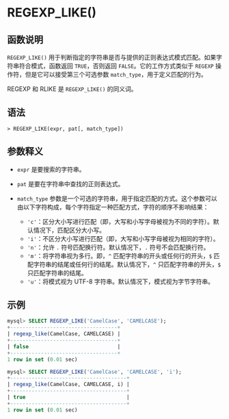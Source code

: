 # **REGEXP_LIKE()**

## **函数说明**

`REGEXP_LIKE()` 用于判断指定的字符串是否与提供的正则表达式模式匹配。如果字符串符合模式，函数返回 `TRUE`，否则返回 `FALSE`。它的工作方式类似于 `REGEXP` 操作符，但是它可以接受第三个可选参数 `match_type`，用于定义匹配的行为。

REGEXP 和 RLIKE 是 `REGEXP_LIKE()` 的同义词。

## **语法**

```
> REGEXP_LIKE(expr, pat[, match_type])
```

## 参数释义

- `expr` 是要搜索的字符串。

- `pat` 是要在字符串中查找的正则表达式。

- `match_type` 参数是一个可选的字符串，用于指定匹配的方式。这个参数可以由以下字符构成，每个字符指定一种匹配方式，字符的顺序不影响结果：

    + `'c'`：区分大小写进行匹配（即，大写和小写字母被视为不同的字符）。默认情况下，匹配区分大小写。
    + `'i'`：不区分大小写进行匹配（即，大写和小写字母被视为相同的字符）。
    + `'n'`：允许 `.` 符号匹配换行符。默认情况下，`.` 符号不会匹配换行符。
    + `'m'`：将字符串视为多行。即，`^` 匹配字符串的开头或任何行的开头，`$` 匹配字符串的结尾或任何行的结尾。默认情况下，`^` 只匹配字符串的开头，`$` 只匹配字符串的结尾。
    + `'u'`：将模式视为 UTF-8 字符串。默认情况下，模式视为字节字符串。

## **示例**

```SQL
mysql> SELECT REGEXP_LIKE('CamelCase', 'CAMELCASE');
+-----------------------------------+
| regexp_like(CamelCase, CAMELCASE) |
+-----------------------------------+
| false                             |
+-----------------------------------+
1 row in set (0.01 sec)

mysql> SELECT REGEXP_LIKE('CamelCase', 'CAMELCASE', 'i');
+--------------------------------------+
| regexp_like(CamelCase, CAMELCASE, i) |
+--------------------------------------+
| true                                 |
+--------------------------------------+
1 row in set (0.01 sec)
```
